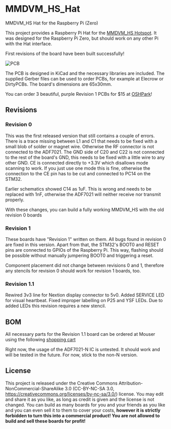 # MMDVM_HS_Hat
MMDVM_HS Hat for the Raspberry Pi (Zero)

This project provides a Raspberry Pi Hat for the [MMDVM_HS Hotspot](https://github.com/juribeparada/MMDVM_HS). It was designed for the Raspberry Pi Zero, but should work on any other Pi with the Hat interface. 

First revisions of the board have been built successfully!

![PCB](https://github.com/mathisschmieder/MMDVM_HS_Hat/blob/master/mmdvm_hs-hat.png)

The PCB is designed in KiCad and the necessary libraries are included. The supplied Gerber files can be used to order PCBs, for example at Elecrow or DirtyPCBs. The board's dimensions are 65x30mm.

You can order 3 beautiful, purple Revision 1 PCBs for $15 at [OSHPark](https://oshpark.com/shared_projects/SfNkEo26)! 

## Revisions
### Revision 0
This was the first released version that still contains a couple of errors. There is a trace missing between L1 and C1 that needs to be fixed with a small blob of solder or magnet wire. Otherwise the RF connector is not connected to the ADF7021. The GND side of C20 and C22 is not connected to the rest of the board's GND, this needs to be fixed with a little wire to any other GND. CE is connected directly to +3.3V which disallows mode scanning to work. If you just use one mode this is fine, otherwise the connection to the CE pin has to be cut and connected to PC14 on the STM32.

Earlier schematics showed C14 as 1uF. This is wrong and needs to be replaced with 1nF, otherwise the ADF7021 will neither receive nor transmit properly.

With these changes, you can build a fully working MMDVM_HS with the old revision 0 boards

### Revision 1
These boards have "Revision 1" written on them. All bugs found in revision 0 are fixed in this version. Apart from that, the STM32's BOOT0 and RESET pins are connected to GPIOs of the Raspberry Pi. This way, flashing should be possible without manually jumpering BOOT0 and triggering a reset.

Component placement did not change between revisions 0 and 1, therefore any stencils for revision 0 should work for revision 1 boards, too.

### Revision 1.1
Rewired 3v3 line for Nextion display connector to 5v0. Added SERVICE LED for visual heartbeat. Fixed improper labelling on P25 and YSF LEDs. Due to added LEDs this revision requires a new stencil.

## BOM
All necessary parts for the Revision 1.1 board can be ordered at Mouser using the following [shopping cart]( http://www.mouser.com/ProjectManager/ProjectDetail.aspx?AccessID=e901010d06)

Right now, the usage of the ADF7021-N IC is untested. It should work and will be tested in the future. For now, stick to the non-N version.

## License
This project is released under the Creative Commons Attribution-NonCommercial-ShareAlike 3.0 (CC-BY-NC-SA 3.0, https://creativecommons.org/licenses/by-nc-sa/3.0/) license. You may edit and share it as you like, as long as credit is given and the license is not changed. You can build as many boards for you and your friends as you like and you can even sell it to them to cover your costs, **however it is strictly forbidden to turn this into a commercial product! You are not allowed to build and sell these boards for profit!**
